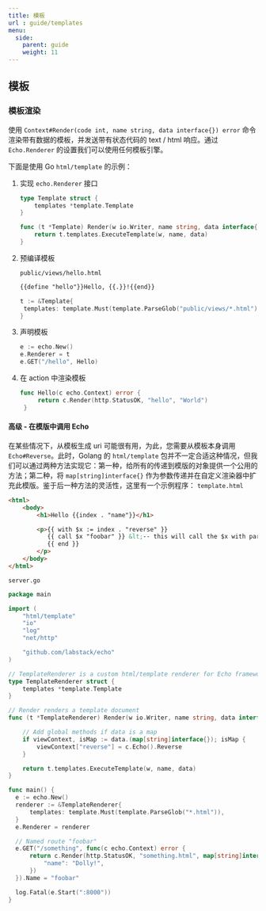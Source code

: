 ```yaml
---
title: 模板
url : guide/templates
menu:
  side:
    parent: guide
    weight: 11
---
```


## 模板

### 模板渲染

使用 `Context#Render(code int, name string, data interface{}) error` 命令渲染带有数据的模板，并发送带有状态代码的 text / html 响应。通过  `Echo.Renderer` 的设置我们可以使用任何模板引擎。

下面是使用 Go `html/template` 的示例：

1. 实现 `echo.Renderer` 接口

   ```go
   type Template struct {
       templates *template.Template
   }
   
   func (t *Template) Render(w io.Writer, name string, data interface{}, c echo.Context) error {
       return t.templates.ExecuteTemplate(w, name, data)
   }
   ```

2. 预编译模板

   `public/views/hello.html`

   ```html
   {{define "hello"}}Hello, {{.}}!{{end}}
   ```

   ```go
   t := &Template{
   	templates: template.Must(template.ParseGlob("public/views/*.html")),
   }
   ```

3. 声明模板

   ```go
   e := echo.New()
   e.Renderer = t
   e.GET("/hello", Hello)
   ```

4. 在 action 中渲染模板

   ```go
   func Hello(c echo.Context) error {
    	return c.Render(http.StatusOK, "hello", "World")
    }
   ```

#### 高级 - 在模版中调用 Echo
在某些情况下，从模板生成 uri 可能很有用，为此，您需要从模板本身调用  `Echo#Reverse`。此时，Golang 的 `html/template` 包并不一定合适这种情况，但我们可以通过两种方法实现它：第一种，给所有的传递到模版的对象提供一个公用的方法；第二种，将  `map[string]interface{}` 作为参数传递并在自定义渲染器中扩充此模版。鉴于后一种方法的灵活性，这里有一个示例程序：
`template.html`

```html
<html>
    <body>
        <h1>Hello {{index . "name"}}</h1>

        <p>{{ with $x := index . "reverse" }}
           {{ call $x "foobar" }} &lt;-- this will call the $x with parameter "foobar"
           {{ end }}
        </p>
    </body>
</html>
```
`server.go`
```go
package main

import (
	"html/template"
	"io"
	"log"
	"net/http"

	"github.com/labstack/echo"
)

// TemplateRenderer is a custom html/template renderer for Echo framework
type TemplateRenderer struct {
	templates *template.Template
}

// Render renders a template document
func (t *TemplateRenderer) Render(w io.Writer, name string, data interface{}, c echo.Context) error {

	// Add global methods if data is a map
	if viewContext, isMap := data.(map[string]interface{}); isMap {
		viewContext["reverse"] = c.Echo().Reverse
	}

	return t.templates.ExecuteTemplate(w, name, data)
}

func main() {
  e := echo.New()
  renderer := &TemplateRenderer{
      templates: template.Must(template.ParseGlob("*.html")),
  }
  e.Renderer = renderer

  // Named route "foobar"
  e.GET("/something", func(c echo.Context) error {
      return c.Render(http.StatusOK, "something.html", map[string]interface{}{
          "name": "Dolly!",
      })
  }).Name = "foobar"

  log.Fatal(e.Start(":8000"))
}
```